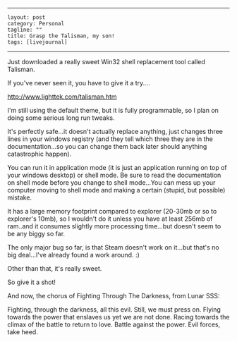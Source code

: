 
---                                                 
    layout: post                                    
    category: Personal                              
    tagline: ""
    title: Grasp the Talisman, my son!
    tags: [livejournal]   
---


Just downloaded a really sweet Win32 shell replacement tool called Talisman.

If you've never seen it, you have to give it a try....

http://www.lighttek.com/talisman.htm

I'm still using the default theme, but it is fully programmable, so I plan on doing some serious long run tweaks.

It's perfectly safe...it doesn't actually replace anything, just changes three lines in your windows registry (and they tell which three they are in the documentation...so you can change them back later should anything catastrophic happen).

You can run it in application mode (it is just an application running on top of your windows desktop) or shell mode. Be sure to read the documentation on shell mode before you change to shell mode...You can mess up your computer moving to shell mode and making a certain (stupid, but possible) mistake.

It has a large memory footprint compared to explorer (20-30mb or so to explorer's 10mb), so I wouldn't do it unless you have at least 256mb of ram..and it consumes slightly more processing time...but doesn't seem to be any biggy so far.

The only major bug so far, is that Steam doesn't work on it...but that's no big deal...I've already found a work around. :)

Other than that, it's really sweet.

So give it a shot!

And now, the chorus of Fighting Through The Darkness, from Lunar SSS:

Fighting,
through the darkness,
all this evil.
Still, we must press on.
Flying
towards the power
that enslaves us
yet we are not done.
Racing
towards the climax
of the battle
to return to love.
Battle
against the power.
Evil forces,
take heed.
